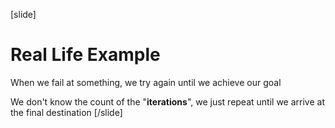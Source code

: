 [slide]
# Real Life Example
When we fail at something, we try again until we achieve our goal

We don't know the count of the "**iterations**", we just repeat until we arrive at the final destination
[/slide]
